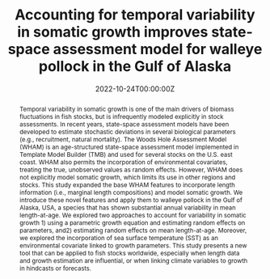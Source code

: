 ---
abstract: Temporal variability in somatic growth is one of the main drivers of biomass fluctuations in fish stocks, 
  but is infrequently modeled explicitly in stock assessments. In recent years, state-space assessment models have 
  been developed to estimate stochastic deviations in several biological parameters (e.g., recruitment, natural mortality). 
  The Woods Hole Assessment Model (WHAM) is an age-structured state-space assessment model implemented in Template Model 
  Builder (TMB) and used for several stocks on the U.S. east coast. WHAM also permits the incorporation of environmental 
  covariates, treating the true, unobserved values as random effects. However, WHAM does not explicitly model somatic growth, 
  which limits its use in other regions and stocks. This study expanded the base WHAM features to incorporate length information 
  (i.e., marginal length compositions) and model somatic growth. We introduce these novel features and apply them to walleye 
  pollock in the Gulf of Alaska, USA, a species that has shown substantial annual variability in mean length-at-age. We explored 
  two approaches to account for variability in somatic growth 1) using a parametric growth equation and estimating random effects 
  on parameters, and2) estimating random effects on mean length-at-age. Moreover, we explored the incorporation of sea surface 
  temperature (SST) as an environmental covariate linked to growth parameters. This study presents a new tool that can be applied 
  to fish stocks worldwide, especially when length data and growth estimation are influential, or when linking climate variables 
  to growth in hindcasts or forecasts.  
address:
  city: Rome
  country: Italy
  postcode: "23096"
  region: Lazio
  street: FAO Building
all_day: false
authors: [admin, Andres Chipollini, Miguel Romero]
date: "2022-10-24T00:00:00Z"
date_end: "2022-10-28T00:00:00Z"
event: Stock Assessment Good Practices Workshop
event_url: http://www.capamresearch.org/sites/default/files/Draft_Agenda_CAPAM.pdf
featured: false
image:
  focal_point: Right
location: Rome Italy
publishDate: "2022-10-24T00:00:00Z"
tags: []
title: Accounting for temporal variability in somatic growth improves state-space assessment model for walleye pollock in the Gulf of Alaska
url_code: ""
url_pdf: ""
url_slides: "https://giancarlomcorrea.netlify.app/slides/CAPAM_2022/presentation_CAPAM2022.html"
url_video: ""
---